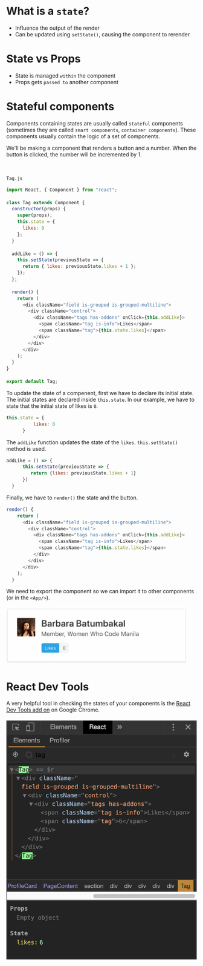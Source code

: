 # What is a `state`?

- Influence the output of the render
- Can be updated using `setState()`, causing the component to rerender

# State vs Props

- State is managed `within` the component
- Props gets `passed to` another component
  
# Stateful components

Components containing states are usually called `stateful` components (sometimes they are called `smart components`, `container components`). These components usually contain the logic of a set of components. 

We'll be making a component that renders a button and a number. When the button is clicked, the number will be incremented by 1.

<br>

`Tag.js`
```javascript
import React, { Component } from "react";

class Tag extends Component {
  constructor(props) {
    super(props);
    this.state = {
      likes: 0
    };
  }

  addLike = () => {
    this.setState(previousState => {
      return { likes: previousState.likes + 1 };
    });
  };

  render() {
    return (
      <div className="field is-grouped is-grouped-multiline">
        <div className="control">
          <div className="tags has-addons" onClick={this.addLike}>
            <span className="tag is-info">Likes</span>
            <span className="tag">{this.state.likes}</span>
          </div>
        </div>
      </div>
    );
  }
}

export default Tag;
```

To update the state of a compenent, first we have to declare its initial state. The initial states are declared inside `this.state`. In our example, we have to state that the initial state of likes is `0`.

```javascript
this.state = {
          likes: 0
      }
```

The `addLike` function updates the state of the `likes`. `this.setState()` method is used.

```javascript
addLike = () => {
      this.setState(previousState => {
         return {likes: previousState.likes + 1}
      })
  }
```

Finally, we have to `render()` the state and the button.

```javascript
render() {
    return (
      <div className="field is-grouped is-grouped-multiline">
        <div className="control">
          <div className="tags has-addons" onClick={this.addLike}>
            <span className="tag is-info">Likes</span>
            <span className="tag">{this.state.likes}</span>
          </div>
        </div>
      </div>
    );
  }
  ```

We need to export the component so we can import it to other components (or in the `<App/>`).

![Example](../../_media/sample_setState.gif)


# React Dev Tools 

A very helpful tool in checking the states of your components is the [React Dev Tools add on](https://chrome.google.com/webstore/detail/react-developer-tools/fmkadmapgofadopljbjfkapdkoienihi?hl=en) on Google Chrome.

#### ![Dev Tools](../../_media/dev_tools.png) 